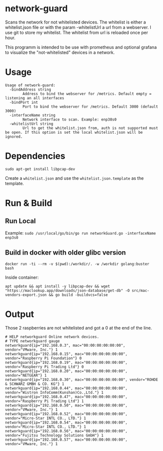 # network-guard
Scans the network for not whitelisted devices. The whitelist is either a whitelist.json file or with the param -whitelistUrl a url from a webserver. I use git to store my whitelist. The whitelist from url is reloaded once per hour.

This programm is intended to be use with prometheus and optional grafana to visualize the "not-whitelisted" devices in a network.

# Usage

```
Usage of network-guard:
  -bindAddress string
        Address to bind the webserver for /metrics. Default empty = listening an all interfaces
  -bindPort int
        Port to bind the webserver for /metrics. Default 3000 (default 3000)
  -interfaceName string
        Network interface to scan. Example: enp38s0
  -whitelistUrl string
        Url to get the whitelist.json from, auth is not supported must be open. If this option is set the local whitelist.json will be ignored.
```

# Dependencies

`sudo apt-get install libpcap-dev`

Create a `whitelist.json` and use the `whitelist.json.template` as the template.

# Run & Build

## Run Local
Example: `sudo /usr/local/go/bin/go run networkGuard.go -interfaceName enp3s0`

## Build in docker with older glibc version
`docker run -ti --rm -v $(pwd):/workdir/. -w /workdir golang:buster bash`

Inside container:

`apt update && apt install -y libpcap-dev && wget "https://maclookup.app/downloads/json-database/get-db" -O src/mac-vendors-export.json && go build -buildvcs=false`

# Output

Those 2 raspberries are not whitelisted and got a 0 at the end of the line.

```
# HELP networkguard Online network devices.
# TYPE networkguard gauge
networkguard{ip="192.168.0.3", mac="00:00:00:00:00:00", vendor="VMware, Inc."} 1
networkguard{ip="192.168.0.15", mac="00:00:00:00:00:00", vendor="Raspberry Pi Foundation"} 0
networkguard{ip="192.168.0.19", mac="00:00:00:00:00:00", vendor="Raspberry Pi Trading Ltd"} 0
networkguard{ip="192.168.0.20", mac="00:00:00:00:00:00", vendor="NETGEAR"} 1
networkguard{ip="192.168.0.30", mac="00:00:00:00:00:00", vendor="ROHDE & SCHWARZ GMBH & CO. KG"} 1
networkguard{ip="192.168.0.44", mac="00:00:00:00:00:00", vendor="Wistron InfoComm(Kunshan)Co.,Ltd."} 1
networkguard{ip="192.168.0.47", mac="00:00:00:00:00:00", vendor="Raspberry Pi Trading Ltd"} 1
networkguard{ip="192.168.0.50", mac="00:00:00:00:00:00", vendor="VMware, Inc."} 1
networkguard{ip="192.168.0.52", mac="00:00:00:00:00:00", vendor="Micro-Star INTL CO., LTD."} 1
networkguard{ip="192.168.0.54", mac="00:00:00:00:00:00", vendor="Micro-Star INTL CO., LTD."} 1
networkguard{ip="192.168.0.56", mac="00:00:00:00:00:00", vendor="Fujitsu Technology Solutions GmbH"} 1
networkguard{ip="192.168.0.57", mac="00:00:00:00:00:00", vendor="VMware, Inc."} 1
```
